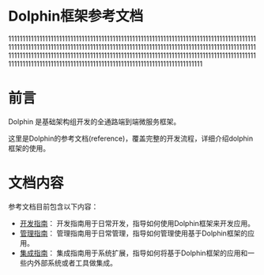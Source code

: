 Dolphin框架参考文档
================
111111111111111111111111111111111111111111111111111111111111111111111111111111111111111111111111111111111111111111111111111111111111111111111111111111111111111111111111111111111111111111111111111111111111111111111111111111111111111111111111111111111111111111111111111111111111111111111111111111111111111111111111111111111111111111111
# 前言

Dolphin 是基础架构组开发的全通路端到端微服务框架。

这里是Dolphin的参考文档(reference)，覆盖完整的开发流程，详细介绍dolphin框架的使用。

# 文档内容

参考文档目前包含以下内容：

- [开发指南](development/README.md)： 开发指南用于日常开发，指导如何使用Dolphin框架来开发应用。
- [管理指南](admin/README.md)： 管理指南用于日常管理，指导如何管理使用基于Dolphin框架的应用。
- [集成指南](integration/README.md)： 集成指南用于系统扩展，指导如何将基于Dolphin框架的应用和一些内外部系统或者工具做集成。
